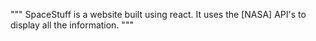 """
SpaceStuff is a website built using react.
It uses the [NASA] API's to display all the information.
"""